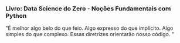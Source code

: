 ### Livro: Data Science do Zero - Noções Fundamentais com Python 
"É melhor  algo belo do que feio. Algo expresso do que implícito. Algo simples do que complexo. Essas diretrizes orientarão nosso código. "



